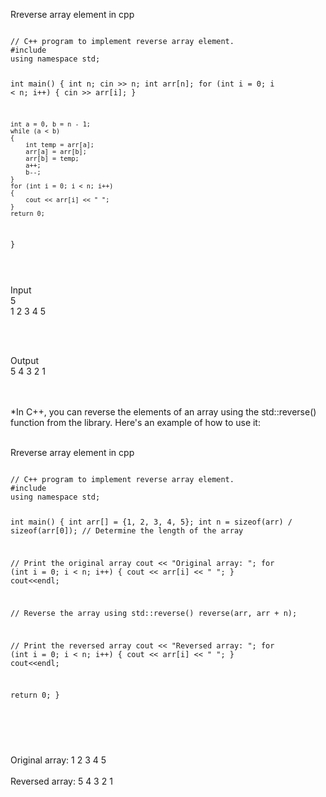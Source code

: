Rreverse array element in cpp

<Code language="cpp">
// C++ program to implement reverse array element.
#include <bits/stdc++.h>
using namespace std;

int main()
{
    int n;
    cin >> n;
    int arr[n];
    for (int i = 0; i < n; i++)
    {
        cin >> arr[i];
    }

    int a = 0, b = n - 1;
    while (a < b)
    {
        int temp = arr[a];
        arr[a] = arr[b];
        arr[b] = temp;
        a++;
        b--;
    }
    for (int i = 0; i < n; i++)
    {
        cout << arr[i] << " ";
    }
    return 0;
}

</Code>

<br/>

Input<br/>
5<br/>
1 2 3 4 5<br/>

<br/><br/>

Output<br/>
5 4 3 2 1

<br/><br/>
*In C++, you can reverse the elements of an array using the std::reverse() function from the <algorithm> library. Here's an example of how to use it:
<br/><br/>

Rreverse array element in cpp

<Code language="cpp">
// C++ program to implement reverse array element.
#include <bits/stdc++.h>
using namespace std;

int main() {
  int arr[] = {1, 2, 3, 4, 5};
  int n = sizeof(arr) / sizeof(arr[0]);  // Determine the length of the array

  // Print the original array
  cout << "Original array: ";
  for (int i = 0; i < n; i++) {
    cout << arr[i] << " ";
  }
  cout<<endl;

  // Reverse the array using std::reverse()
  reverse(arr, arr + n);

  // Print the reversed array
  cout << "Reversed array: ";
  for (int i = 0; i < n; i++) {
    cout << arr[i] << " ";
  }
  cout<<endl;

  return 0;
}


</Code>

<br/><br/>

Original array: 1 2 3 4 5<br/><br/>
Reversed array: 5 4 3 2 1<br/><br/>
